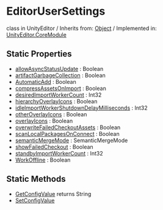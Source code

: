 # EditorUserSettings
class in UnityEditor
 / Inherits from: <a href="https://docs.unity3d.com/6000.0/Documentation/ScriptReference/Object.html">Object</a> / Implemented in: <a href="https://docs.unity3d.com/6000.0/Documentation/ScriptReference/UnityEditor.CoreModule.html">UnityEditor.CoreModule</a>

## Static Properties
- <a href="https://docs.unity3d.com/6000.0/Documentation/ScriptReference/EditorUserSettings-allowAsyncStatusUpdate.html">allowAsyncStatusUpdate</a> : Boolean
- <a href="https://docs.unity3d.com/6000.0/Documentation/ScriptReference/EditorUserSettings-artifactGarbageCollection.html">artifactGarbageCollection</a> : Boolean
- <a href="https://docs.unity3d.com/6000.0/Documentation/ScriptReference/EditorUserSettings-AutomaticAdd.html">AutomaticAdd</a> : Boolean
- <a href="https://docs.unity3d.com/6000.0/Documentation/ScriptReference/EditorUserSettings-compressAssetsOnImport.html">compressAssetsOnImport</a> : Boolean
- <a href="https://docs.unity3d.com/6000.0/Documentation/ScriptReference/EditorUserSettings-desiredImportWorkerCount.html">desiredImportWorkerCount</a> : Int32
- <a href="https://docs.unity3d.com/6000.0/Documentation/ScriptReference/EditorUserSettings-hierarchyOverlayIcons.html">hierarchyOverlayIcons</a> : Boolean
- <a href="https://docs.unity3d.com/6000.0/Documentation/ScriptReference/EditorUserSettings-idleImportWorkerShutdownDelayMilliseconds.html">idleImportWorkerShutdownDelayMilliseconds</a> : Int32
- <a href="https://docs.unity3d.com/6000.0/Documentation/ScriptReference/EditorUserSettings-otherOverlayIcons.html">otherOverlayIcons</a> : Boolean
- <a href="https://docs.unity3d.com/6000.0/Documentation/ScriptReference/EditorUserSettings-overlayIcons.html">overlayIcons</a> : Boolean
- <a href="https://docs.unity3d.com/6000.0/Documentation/ScriptReference/EditorUserSettings-overwriteFailedCheckoutAssets.html">overwriteFailedCheckoutAssets</a> : Boolean
- <a href="https://docs.unity3d.com/6000.0/Documentation/ScriptReference/EditorUserSettings-scanLocalPackagesOnConnect.html">scanLocalPackagesOnConnect</a> : Boolean
- <a href="https://docs.unity3d.com/6000.0/Documentation/ScriptReference/EditorUserSettings-semanticMergeMode.html">semanticMergeMode</a> : SemanticMergeMode
- <a href="https://docs.unity3d.com/6000.0/Documentation/ScriptReference/EditorUserSettings-showFailedCheckout.html">showFailedCheckout</a> : Boolean
- <a href="https://docs.unity3d.com/6000.0/Documentation/ScriptReference/EditorUserSettings-standbyImportWorkerCount.html">standbyImportWorkerCount</a> : Int32
- <a href="https://docs.unity3d.com/6000.0/Documentation/ScriptReference/EditorUserSettings-WorkOffline.html">WorkOffline</a> : Boolean

## Static Methods
- <a href="https://docs.unity3d.com/6000.0/Documentation/ScriptReference/EditorUserSettings.GetConfigValue.html">GetConfigValue</a> returns String
- <a href="https://docs.unity3d.com/6000.0/Documentation/ScriptReference/EditorUserSettings.SetConfigValue.html">SetConfigValue</a>
